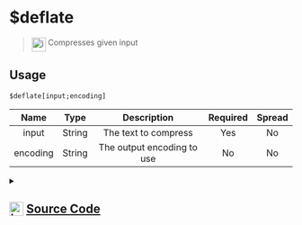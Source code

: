 # $deflate
> <img align="top" src="https://upload.wikimedia.org/wikipedia/commons/thumb/e/e4/Infobox_info_icon.svg/160px-Infobox_info_icon.svg.png?20150409153300" alt="image" width="25" height="auto"> Compresses given input
## Usage
```
$deflate[input;encoding]
```
| Name | Type | Description | Required | Spread
| :---: | :---: | :---: | :---: | :---: |
input | String | The text to compress | Yes | No
encoding | String | The output encoding to use | No | No
<details>
<summary>
    
## <img align="top" src="https://cdn4.iconfinder.com/data/icons/iconsimple-logotypes/512/github-512.png" alt="image" width="25" height="auto">  [Source Code](https://github.com/tryforge/ForgeScript-V2/blob/main/src/native/deflate.ts)
    
</summary>
    
```ts
import { deflateSync, inflateSync } from "zlib"
import { ArgType, NativeFunction, Return } from "../structures"

export default new NativeFunction({
    name: "$deflate",
    version: "1.2.0",
    description: "Compresses given input",
    unwrap: true,
    brackets: true,
    args: [
        {
            name: "input",
            description: "The text to compress",
            type: ArgType.String,
            rest: false,
            required: true
        },
        {
            name: "encoding",
            rest: false,
            required: false,
            description: "The output encoding to use",
            type: ArgType.String
        }
    ],
    execute(ctx, [ input, out ]) {
        return this.success(deflateSync(input).toString((out ?? "hex") as BufferEncoding))
    },
})
```
    
</details>